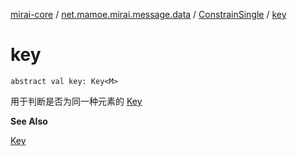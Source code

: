 [mirai-core](../../index.md) / [net.mamoe.mirai.message.data](../index.md) / [ConstrainSingle](index.md) / [key](./key.md)

# key

`abstract val key: Key<M>`

用于判断是否为同一种元素的 [Key](../-message/-key/index.md)

**See Also**

[Key](../-message/-key/index.md)


